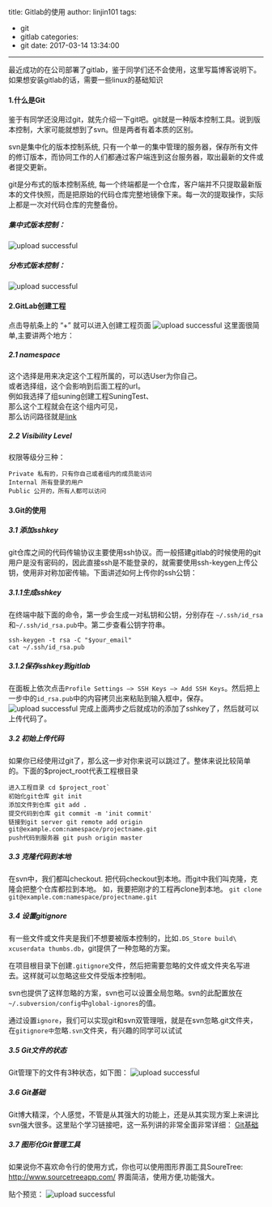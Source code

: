 title: Gitlab的使用
author: linjin101
tags:
  - git
  - gitlab
categories:
  - git
date: 2017-03-14 13:34:00
---
最近成功的在公司部署了gitlab，鉴于同学们还不会使用，这里写篇博客说明下。如果想安装gitlab的话，需要一些linux的基础知识

#### 1.什么是Git

鉴于有同学还没用过git，就先介绍一下git吧。git就是一种版本控制工具。说到版本控制，大家可能就想到了svn。但是两者有着本质的区别。

svn是集中化的版本控制系统, 只有一个单一的集中管理的服务器，保存所有文件的修订版本，而协同工作的人们都通过客户端连到这台服务器，取出最新的文件或者提交更新。

git是分布式的版本控制系统, 每一个终端都是一个仓库，客户端并不只提取最新版本的文件快照，而是把原始的代码仓库完整地镜像下来。每一次的提取操作，实际上都是一次对代码仓库的完整备份。

##### 集中式版本控制： 
![upload successful](/images\pasted-2.png)
##### 分布式版本控制：
![upload successful](/images/pasted-1.png) 

#### 2.GitLab创建工程
点击导航条上的 “+” 就可以进入创建工程页面
![upload successful](/images/pasted-3.png)
这里面很简单,主要讲两个地方：
##### 2.1 namespace
这个选择是用来决定这个工程所属的，可以选User为你自己。  
或者选择组，这个会影响到后面工程的url。  
例如我选择了组suning创建工程SuningTest、   
那么这个工程就会在这个组内可见，  
那么访问路径就是[link](https://domain.com/suning/suningtest)  

##### 2.2 Visibility Level
权限等级分三种：   

    Private 私有的，只有你自己或者组内的成员能访问
    Internal 所有登录的用户
    Public 公开的，所有人都可以访问

#### 3.Git的使用
##### 3.1 添加sshkey

git仓库之间的代码传输协议主要使用ssh协议。而一般搭建gitlab的时候使用的git用户是没有密码的，因此直接ssh是不能登录的，就需要使用ssh-keygen上传公钥，使用非对称加密传输。下面讲述如何上传你的ssh公钥：

##### 3.1.1生成sshkey

在终端中敲下面的命令，第一步会生成一对私钥和公钥，分别存在 `~/.ssh/id_rsa`和`~/.ssh/id_rsa.pub`中。第二步查看公钥字符串。

```
ssh-keygen -t rsa -C "$your_email"
cat ~/.ssh/id_rsa.pub
```
##### 3.1.2保存sshkey到gitlab

在面板上依次点击`Profile Settings –> SSH Keys –> Add SSH Keys`。然后把上一步中的`id_rsa.pub`中的内容拷贝出来粘贴到输入框中，保存。
![upload successful](/images/pasted-4.png)
完成上面两步之后就成功的添加了sshkey了，然后就可以上传代码了。

##### 3.2 初始上传代码

如果你已经使用过git了，那么这一步对你来说可以跳过了。整体来说比较简单的。下面的$project_root代表工程根目录

    进入工程目录 cd $project_root`
    初始化git仓库 git init
    添加文件到仓库 git add .
    提交代码到仓库 git commit -m 'init commit'
    链接到git server git remote add origin git@example.com:namespace/projectname.git
    push代码到服务器 git push origin master


##### 3.3 克隆代码到本地

在svn中，我们都叫checkout. 把代码checkout到本地。而git中我们叫克隆，克隆会把整个仓库都拉到本地。
如，我要把刚才的工程再clone到本地。
`git clone git@example.com:namespace/projectname.git`

##### 3.4 设置gitignore

有一些文件或文件夹是我们不想要被版本控制的，比如`.DS_Store build\ xcuserdata thumbs.db`，git提供了一种忽略的方案。

在项目根目录下创建`.gitignore`文件，然后把需要忽略的文件或文件夹名写进去。这样就可以忽略这些文件受版本控制啦。

svn也提供了这样忽略的方案，svn也可以设置全局忽略。svn的此配置放在`~/.subversion/config`中`global-ignores`的值。

通过设置`ignore`，我们可以实现git和svn双管理哦，就是在svn忽略.git文件夹，在`gitignore中`忽略`.svn`文件夹，有兴趣的同学可以试试


##### 3.5 Git文件的状态
Git管理下的文件有3种状态，如下图：
![upload successful](/images/pasted-5.png)

##### 3.6 Git基础
Git博大精深，个人感觉，不管是从其强大的功能上，还是从其实现方案上来讲比svn强大很多。这里贴个学习链接吧，这一系列讲的非常全面非常详细：
[Git基础](https://git-scm.com/book/zh/v2)

##### 3.7 图形化Git管理工具
如果说你不喜欢命令行的使用方式，你也可以使用图形界面工具SoureTree: http://www.sourcetreeapp.com/ 界面简洁，使用方便,功能强大。

贴个预览：
![upload successful](/images/pasted-6.png)